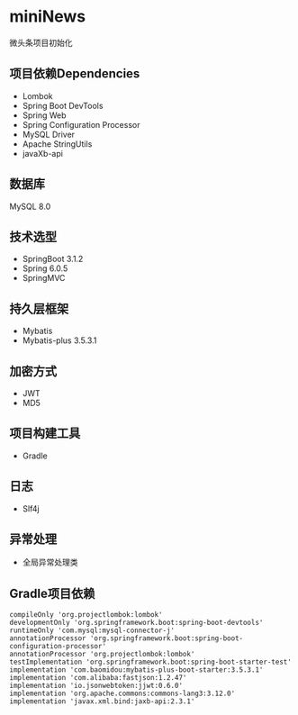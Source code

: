 # miniNews
微头条项目初始化
## 项目依赖Dependencies
- Lombok
- Spring Boot DevTools
- Spring Web
- Spring Configuration Processor
- MySQL Driver
- Apache StringUtils
- javaXb-api
## 数据库
MySQL 8.0
## 技术选型
- SpringBoot 3.1.2
- Spring 6.0.5
- SpringMVC
## 持久层框架
- Mybatis
- Mybatis-plus 3.5.3.1
## 加密方式
- JWT
- MD5
## 项目构建工具
- Gradle
## 日志
- Slf4j
## 异常处理
- 全局异常处理类

## Gradle项目依赖
```implementation 'org.springframework.boot:spring-boot-starter-web'
compileOnly 'org.projectlombok:lombok'
developmentOnly 'org.springframework.boot:spring-boot-devtools'
runtimeOnly 'com.mysql:mysql-connector-j'
annotationProcessor 'org.springframework.boot:spring-boot-configuration-processor'
annotationProcessor 'org.projectlombok:lombok'
testImplementation 'org.springframework.boot:spring-boot-starter-test'
implementation 'com.baomidou:mybatis-plus-boot-starter:3.5.3.1'
implementation 'com.alibaba:fastjson:1.2.47'
implementation 'io.jsonwebtoken:jjwt:0.6.0'
implementation 'org.apache.commons:commons-lang3:3.12.0'
implementation 'javax.xml.bind:jaxb-api:2.3.1'
```

